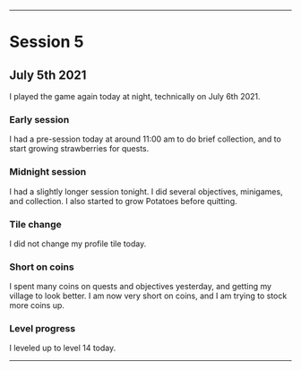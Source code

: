 
***

# Session 5

## July 5th 2021

I played the game again today at night, technically on July 6th 2021.

### Early session

I had a pre-session today at around 11:00 am to do brief collection, and to start growing strawberries for quests.

### Midnight session

I had a slightly longer session tonight. I did several objectives, minigames, and collection. I also started to grow Potatoes before quitting.

### Tile change

I did not change my profile tile today.

### Short on coins

I spent many coins on quests and objectives yesterday, and getting my village to look better. I am now very short on coins, and I am trying to stock more coins up.

### Level progress

I leveled up to level 14 today.

***
